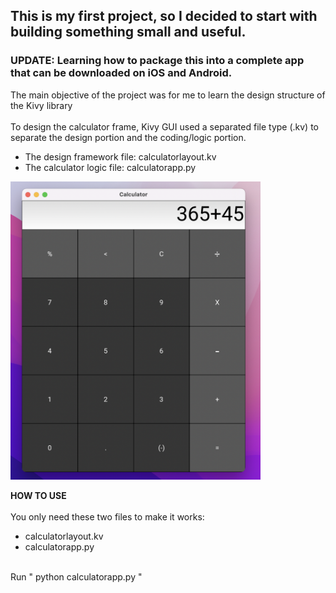 ## This is my first project, so I decided to start with building something small and useful.
### UPDATE: Learning how to package this into a complete app that can be downloaded on iOS and Android.
The main objective of the project was for me to learn the design structure of the Kivy library
<br />
<br />
To design the calculator frame, Kivy GUI used a separated file type (.kv) to separate the design portion and the coding/logic portion. 

* The design framework file: calculatorlayout.kv
* The calculator logic file: calculatorapp.py
<img src="screen_shots/cal_1.png" width="400">
<br />

**HOW TO USE**
<br />
<br />
You only need these two files to make it works:
<br />
* calculatorlayout.kv
* calculatorapp.py
<br />
Run " python calculatorapp.py "
